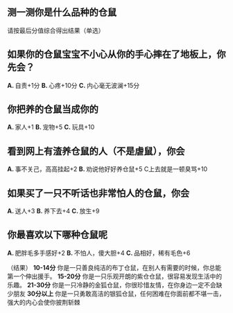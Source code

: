 ## 测一测你是什么品种的仓鼠
  请按最后分值综合得出结果（单选）

## 如果你的仓鼠宝宝不小心从你的手心摔在了地板上，你先会？
<Strong>A. </Strong>自责+1分    <Strong>B. </Strong>
心疼+10分    <Strong>C. </Strong>
内心毫无波澜+15分

## 你把养的仓鼠当成你的
<Strong>A. </Strong>家人+1       <Strong>B. </Strong>
宠物+5     <Strong>C. </Strong>
玩具+10

## 看到网上有渣养仓鼠的人（不是虐鼠），你会
<Strong>A. </Strong>事不关己，高高挂起+2   <Strong>B. </Strong>
劝说他好好养仓鼠+5   C上去就是一顿臭骂+10

## 如果买了一只不听话也非常怕人的仓鼠，你会
<Strong>A. </Strong>送人+3    <Strong>B. </Strong>
养下去+4    <Strong>C. </Strong>
放生+9

## 你最喜欢以下哪种仓鼠呢
<Strong>A. </Strong>肥胖毛多手感好+2    <Strong>B. </Strong>
不怕人，傻大胆+4   <Strong>C. </Strong>
品相好，稀有毛色+6

（结果）
<Strong>10-14分</Strong> 
你是一只善良纯洁的布丁仓鼠，在别人有需要的时候，你总能第一个伸出援手。
<Strong>15-20分</Strong>
你是一只乐观开朗的紫仓仓鼠，很容易发现生活中的乐趣。
<Strong>21-30分</Strong>
你是一只冷静的金狐仓鼠，你很珍惜友情，在你身边一定不会缺少朋友
<Strong>30分以上</Strong>
你是一只勇敢高洁的银狐仓鼠，任何困难在你面前都不堪一击，强大的内心会使你披荆斩棘

